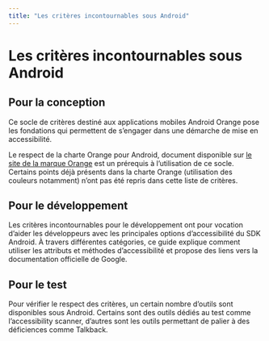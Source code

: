 ```yaml
---
title: "Les critères incontournables sous Android"
---
```


# Les critères incontournables sous Android

## Pour la conception

Ce socle de critères destiné aux applications mobiles Android Orange pose les fondations qui permettent de s’engager dans une démarche de mise en accessibilité.

Le respect de la charte Orange pour Android, document disponible sur [le site de la marque Orange](http://design.orange.com/) est un prérequis à l’utilisation de ce socle.
Certains points déjà présents dans la charte Orange (utilisation des couleurs notamment) n’ont pas été repris dans cette liste de critères.

## Pour le développement

Les critères incontournables pour le développement ont pour vocation d’aider les développeurs avec les principales options d’accessibilité du <abbr>SDK</abbr> Android. À travers différentes catégories, ce guide explique comment utiliser les attributs et méthodes d’accessibilité et propose des liens vers la documentation officielle de Google.

## Pour le test

Pour vérifier le respect des critères, un certain nombre d’outils sont disponibles sous Android. Certains sont des outils dédiés au test comme l’accessibility scanner, d’autres sont les outils permettant de palier à des déficiences comme Talkback.
